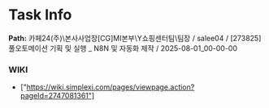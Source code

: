 # Task Info

**Path:** 카페24(주)\본사사업장\[CG]MI본부\Y쇼핑센터팀\팀장 / salee04 / [273825] 풀오토메이션 기획 및 실행 _ N8N 및 자동화 제작 / 2025-08-01_00-00-00

### WIKI
- ["https://wiki.simplexi.com/pages/viewpage.action?pageId=2747081361"]

